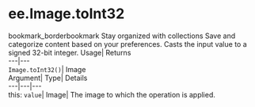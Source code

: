  
#  ee.Image.toInt32 
bookmark_borderbookmark Stay organized with collections  Save and categorize content based on your preferences.
Casts the input value to a signed 32-bit integer. 
Usage| Returns  
---|---  
`Image.toInt32()`| Image  
Argument| Type| Details  
---|---|---  
this: `value`| Image| The image to which the operation is applied.  
